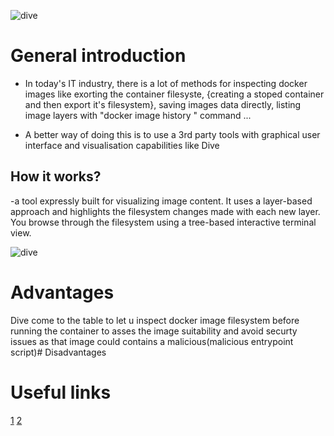 
![dive](https://www.google.com/url?sa=i&url=https%3A%2F%2Fwww.youtube.com%2Fwatch%3Fv%3DuBd7QPvhLMU&psig=AOvVaw31JDTBTsZAZsJO691h-mH2&ust=1642709824218000&source=images&cd=vfe&ved=0CAsQjRxqFwoTCIjelJLRvvUCFQAAAAAdAAAAABAD)


# General introduction
 - In today's IT industry, there is a lot of methods for inspecting docker images like exorting the container filesyste, {creating a stoped container and then export it's filesystem}, saving images data directly, listing image layers with "docker image history " command ...

 - A better way of doing this is to use a 3rd party tools with graphical user interface and visualisation capabilities like Dive 
 
## How it works? 
-a tool expressly built for visualizing image content. It uses a layer-based approach and highlights the filesystem changes made with each new layer. You browse through the filesystem using a tree-based interactive terminal view.

![dive](https://www.google.com/url?sa=i&url=https%3A%2F%2Fblog.pentesteracademy.com%2Flearn-to-analyze-docker-image-with-dive-tool-4cdee4aeef6b&psig=AOvVaw31JDTBTsZAZsJO691h-mH2&ust=1642709824218000&source=images&cd=vfe&ved=0CAsQjRxqFwoTCIjelJLRvvUCFQAAAAAdAAAAABAK)


# Advantages
Dive come to the table to let u inspect docker image filesystem before running the container to asses the image suitability and avoid securty issues as that image could contains a malicious(malicious entrypoint script)# Disadvantages

# Useful links
[1](https://www.cloudsavvyit.com/14663/how-to-inspect-a-docker-images-content-without-starting-a-container/)
[2](https://github.com/wagoodman/dive)